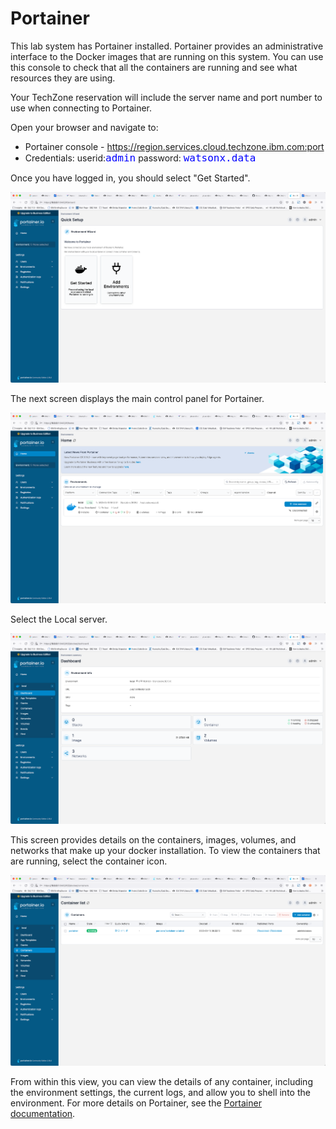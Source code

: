 # Portainer

This lab system has Portainer installed. Portainer provides an administrative interface to the Docker images that are running on this system. You can use this console to check that all the containers are running and see what resources they are using. 

Your TechZone reservation will include the server name and port number to use when connecting to Portainer. 

Open your browser and navigate to:

   * Portainer console - https://region.services.cloud.techzone.ibm.com:port
   * Credentials: userid:<code style="color:blue;font-size:medium;">admin</code> password: <code style="color:blue;font-size:medium;">watsonx.data</code>

Once you have logged in, you should select "Get Started".

![Browser](wxd-images/portainer-main.png)

The next screen displays the main control panel for Portainer.

![Browser](wxd-images/portainer-local.png)

Select the Local server.

![Browser](wxd-images/portainer-dashboard.png)

This screen provides details on the containers, images, volumes, and networks that make up your docker installation. To view the containers that are running, select the container icon.

![Browser](wxd-images/portainer-running.png)
 
From within this view, you can view the details of any container, including the environment settings, the current logs, and allow you to shell into the environment. 
For more details on Portainer, see the [Portainer documentation](https://docs.portainer.io/user/home).